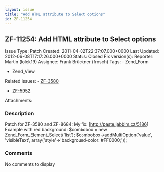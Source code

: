 ```yaml
---
layout: issue
title: "Add HTML attribute to Select options"
id: ZF-11254
---
```


ZF-11254: Add HTML attribute to Select options
----------------------------------------------

 Issue Type: Patch Created: 2011-04-02T22:37:07.000+0000 Last Updated: 2012-06-08T17:17:26.000+0000 Status: Closed Fix version(s): 
 Reporter:  Martin (lolek19)  Assignee:  Frank Brückner (frosch)  Tags: - Zend\_Form
- Zend\_View
 
 Related issues: - [ZF-3580](/issues/browse/ZF-3580)
- [ZF-5952](/issues/browse/ZF-5952)
 
 Attachments: 
### Description

Patch for ZF-3580 and ZF-8684: My fix: [<http://paste.jabbim.cz/5186>] Example with red background: $combobox = new Zend\_Form\_Element\_Select('list'); $combobox->addMultiOption('value', 'visibleText', array('style'=>'background-color: #FF0000;'));

 

 

### Comments

No comments to display